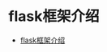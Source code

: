# flask框架介绍

<!-- TOC -->

- [flask框架介绍](#flask%e6%a1%86%e6%9e%b6%e4%bb%8b%e7%bb%8d)

<!-- /TOC -->
